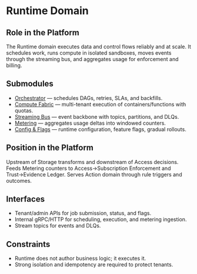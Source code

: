 # Runtime Domain

## Role in the Platform
The Runtime domain executes data and control flows reliably and at scale. It schedules work, runs compute in isolated sandboxes, moves events through the streaming bus, and aggregates usage for enforcement and billing.

## Submodules
- [Orchestrator](orchestrator/index.md) — schedules DAGs, retries, SLAs, and backfills.  
- [Compute Fabric](compute-fabric/index.md) — multi-tenant execution of containers/functions with quotas.  
- [Streaming Bus](streaming-bus/index.md) — event backbone with topics, partitions, and DLQs.  
- [Metering](metering/index.md) — aggregates usage deltas into windowed counters.  
- [Config & Flags](config-flags/index.md) — runtime configuration, feature flags, gradual rollouts.

## Position in the Platform
Upstream of Storage transforms and downstream of Access decisions. Feeds Metering counters to Access→Subscription Enforcement and Trust→Evidence Ledger. Serves Action domain through rule triggers and outcomes.

## Interfaces
- Tenant/admin APIs for job submission, status, and flags.  
- Internal gRPC/HTTP for scheduling, execution, and metering ingestion.  
- Stream topics for events and DLQs.

## Constraints
- Runtime does not author business logic; it executes it.  
- Strong isolation and idempotency are required to protect tenants.
